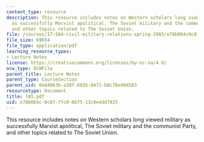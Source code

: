 ```yaml
---
content_type: resource
description: This resource includes notes on Western scholars long viewed military
  as successfully Marxist apolitical, The Soviet military and the communist Party,
  and other topics related to The Soviet Union.
file: /courses/17-584-civil-military-relations-spring-2003/e70b064c0c077fc00b7513c8e4dd7925_l05.pdf
file_size: 69654
file_type: application/pdf
learning_resource_types:
- Lecture Notes
license: https://creativecommons.org/licenses/by-nc-sa/4.0/
ocw_type: OCWFile
parent_title: Lecture Notes
parent_type: CourseSection
parent_uid: 0444063b-a38f-692b-0471-b8c78ed9d583
resourcetype: Document
title: l05.pdf
uid: e70b064c-0c07-7fc0-0b75-13c8e4dd7925
---
```

This resource includes notes on Western scholars long viewed military as successfully Marxist apolitical, The Soviet military and the communist Party, and other topics related to The Soviet Union.